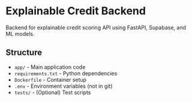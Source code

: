 # Explainable Credit Backend

Backend for explainable credit scoring API using FastAPI, Supabase, and ML models.

## Structure
- `app/` - Main application code
- `requirements.txt` - Python dependencies
- `Dockerfile` - Container setup
- `.env` - Environment variables (not in git)
- `tests/` - (Optional) Test scripts
